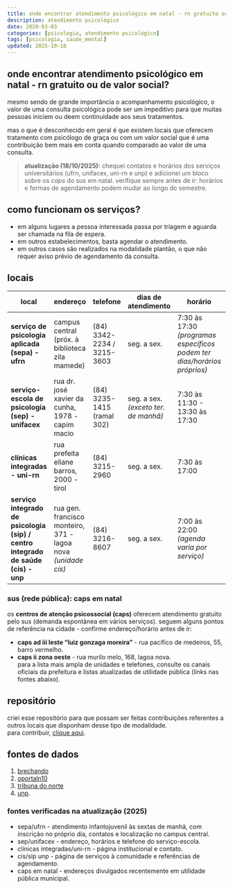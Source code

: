 ```yaml
---
title: onde encontrar atendimento psicológico em natal - rn gratuito ou de valor social?
description: atendimento psicológico
date: 2020-03-03
categories: [psicologia, atendimento psicológico]
tags: [psicologia, saude_mental]
updated: 2025-10-18
---
```


## onde encontrar atendimento psicológico em natal - rn gratuito ou de valor social?

mesmo sendo de grande importância o acompanhamento psicológico, o valor de uma consulta psicológica pode ser um impeditivo para que muitas pessoas iniciem ou deem continuidade aos seus tratamentos.

mas o que é desconhecido em geral é que existem locais que oferecem tratamento com psicólogo de graça ou com um valor social que é uma contribuição bem mais em conta quando comparado ao valor de uma consulta.

> **atualização (18/10/2025):** chequei contatos e horários dos serviços universitários (ufrn, unifacex, uni-rn e unp) e adicionei um bloco sobre os *caps* do sus em natal. verifique sempre antes de ir: horários e formas de agendamento podem mudar ao longo do semestre.

## como funcionam os serviços?

- em alguns lugares a pessoa interessada passa por triagem e aguarda ser chamada na fila de espera.
- em outros estabelecimentos, basta agendar o atendimento.
- em outros casos são realizados na modalidade plantão, o que não requer aviso prévio de agendamento da consulta.

## locais

| local | endereço | telefone | dias de atendimento | horário | valor |
|---|---|---|---|---|---|
| **serviço de psicologia aplicada (sepa) - ufrn** | campus central (próx. à biblioteca zila mamede) | (84) 3342-2234 / 3215-3603 | seg. a sex. | 7:30 às 17:30 *(programas específicos podem ter dias/horários próprios)* | gratuito ou conforme a renda |
| **serviço-escola de psicologia (sep) - unifacex** | rua dr. josé xavier da cunha, 1978 - capim macio | (84) 3235-1415 (ramal 302) | seg. a sex. *(exceto ter. de manhã)* | 7:30 às 11:30 - 13:30 às 17:30 | baixo custo / valor social |
| **clínicas integradas - uni-rn** | rua prefeita eliane barros, 2000 - tirol | (84) 3215-2960 | seg. a sex. | 7:30 às 17:00 | gratuito ou conforme a renda após avaliação |
| **serviço integrado de psicologia (sip) / centro integrado de saúde (cis) - unp** | rua gen. francisco monteiro, 371 - lagoa nova *(unidade cis)* | (84) 3216-8607 | seg. a sex. | 7:00 às 22:00 *(agenda varia por serviço)* | gratuito ou conforme a renda após avaliação |

### sus (rede pública): caps em natal

os **centros de atenção psicossocial (caps)** oferecem atendimento gratuito pelo sus (demanda espontânea em vários serviços). seguem alguns pontos de referência na cidade - confirme endereço/horário antes de ir:

- **caps ad iii leste “luiz gonzaga moreira”** - rua pacífico de medeiros, 55, barro vermelho.  
- **caps ii zona oeste** - rua murilo melo, 168, lagoa nova.  
para a lista mais ampla de unidades e telefones, consulte os canais oficiais da prefeitura e listas atualizadas de utilidade pública (links nas fontes abaixo).

## repositório

criei esse repositório para que possam ser feitas contribuições referentes a outros locais que disponham desse tipo de modalidade.  
para contribuir, [clique aqui](https://github.com/mrncstt/servico_psicologico/blob/master/readme.md).

## fontes de dados

1. [brechando](https://www.brechando.com/2019/02/onde-procurar-servicos-de-psicologia-de-graca-em-natal/)
2. [oportaln10](https://oportaln10.com.br/faculdade-oferece-atendimento-psicologico-gratuito-em-natal-90859/)
3. [tribuna do norte](https://www.tribunadonorte.com.br/noticia/ufrn-oferece-acompanhamento-psicola-gico-gratuito/374945)
4. [unp](https://unp.br/noticias/servico-de-psicologia-abre-vagas-a-baixo-custo-em-natal/).

### fontes verificadas na atualização (2025)

- sepa/ufrn - atendimento infantojuvenil às sextas de manhã, com inscrição no próprio dia, contatos e localização no campus central.  
- sep/unifacex - endereço, horários e telefone do serviço-escola.  
- clínicas integradas/uni-rn - página institucional e contato.  
- cis/sip unp - página de serviços à comunidade e referências de agendamento.  
- caps em natal - endereços divulgados recentemente em utilidade pública municipal.

